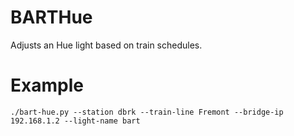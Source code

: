 BARTHue
========

Adjusts an Hue light based on train schedules.


Example
=========
```
./bart-hue.py --station dbrk --train-line Fremont --bridge-ip 192.168.1.2 --light-name bart
```